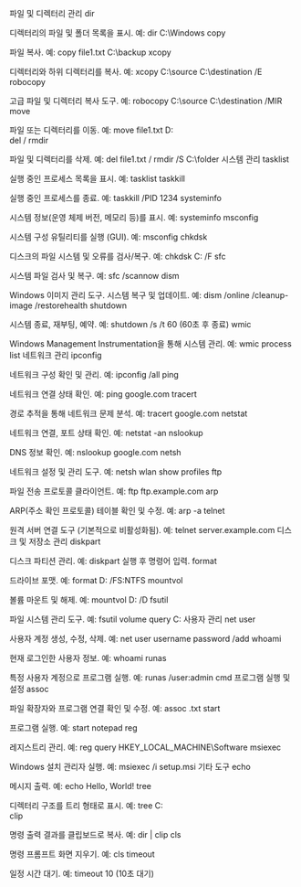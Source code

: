 파일 및 디렉터리 관리
dir

디렉터리의 파일 및 폴더 목록을 표시.
예: dir C:\Windows
copy

파일 복사.
예: copy file1.txt C:\backup
xcopy

디렉터리와 하위 디렉터리를 복사.
예: xcopy C:\source C:\destination /E
robocopy

고급 파일 및 디렉터리 복사 도구.
예: robocopy C:\source C:\destination /MIR
move

파일 또는 디렉터리를 이동.
예: move file1.txt D:\
del / rmdir

파일 및 디렉터리를 삭제.
예: del file1.txt / rmdir /S C:\folder
시스템 관리
tasklist

실행 중인 프로세스 목록을 표시.
예: tasklist
taskkill

실행 중인 프로세스를 종료.
예: taskkill /PID 1234
systeminfo

시스템 정보(운영 체제 버전, 메모리 등)를 표시.
예: systeminfo
msconfig

시스템 구성 유틸리티를 실행 (GUI).
예: msconfig
chkdsk

디스크의 파일 시스템 및 오류를 검사/복구.
예: chkdsk C: /F
sfc

시스템 파일 검사 및 복구.
예: sfc /scannow
dism

Windows 이미지 관리 도구. 시스템 복구 및 업데이트.
예: dism /online /cleanup-image /restorehealth
shutdown

시스템 종료, 재부팅, 예약.
예: shutdown /s /t 60 (60초 후 종료)
wmic

Windows Management Instrumentation을 통해 시스템 관리.
예: wmic process list
네트워크 관리
ipconfig

네트워크 구성 확인 및 관리.
예: ipconfig /all
ping

네트워크 연결 상태 확인.
예: ping google.com
tracert

경로 추적을 통해 네트워크 문제 분석.
예: tracert google.com
netstat

네트워크 연결, 포트 상태 확인.
예: netstat -an
nslookup

DNS 정보 확인.
예: nslookup google.com
netsh

네트워크 설정 및 관리 도구.
예: netsh wlan show profiles
ftp

파일 전송 프로토콜 클라이언트.
예: ftp ftp.example.com
arp

ARP(주소 확인 프로토콜) 테이블 확인 및 수정.
예: arp -a
telnet

원격 서버 연결 도구 (기본적으로 비활성화됨).
예: telnet server.example.com
디스크 및 저장소 관리
diskpart

디스크 파티션 관리.
예: diskpart 실행 후 명령어 입력.
format

드라이브 포맷.
예: format D: /FS:NTFS
mountvol

볼륨 마운트 및 해제.
예: mountvol D: /D
fsutil

파일 시스템 관리 도구.
예: fsutil volume query C:
사용자 관리
net user

사용자 계정 생성, 수정, 삭제.
예: net user username password /add
whoami

현재 로그인한 사용자 정보.
예: whoami
runas

특정 사용자 계정으로 프로그램 실행.
예: runas /user:admin cmd
프로그램 실행 및 설정
assoc

파일 확장자와 프로그램 연결 확인 및 수정.
예: assoc .txt
start

프로그램 실행.
예: start notepad
reg

레지스트리 관리.
예: reg query HKEY_LOCAL_MACHINE\Software
msiexec

Windows 설치 관리자 실행.
예: msiexec /i setup.msi
기타 도구
echo

메시지 출력.
예: echo Hello, World!
tree

디렉터리 구조를 트리 형태로 표시.
예: tree C:\
clip

명령 출력 결과를 클립보드로 복사.
예: dir | clip
cls

명령 프롬프트 화면 지우기.
예: cls
timeout

일정 시간 대기.
예: timeout 10 (10초 대기)
